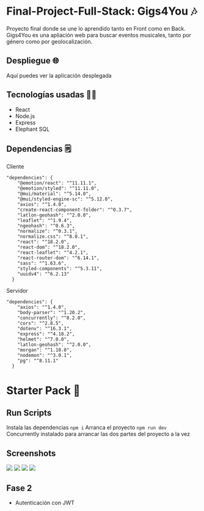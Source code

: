 # Final-Project-Full-Stack: Gigs4You 🎶
Proyecto final donde se une lo aprendido tanto en Front como en Back. Gigs4You es una apliación web para buscar eventos musicales, tanto por género como por geolocalización.
## Despliegue 🌐
Aquí puedes ver la aplicación desplegada
## Tecnologías usadas 👩‍💻
- React 
- Node.js 
- Express 
- Elephant SQL
## Dependencias 🗒️
Cliente
```
"dependencies": {
    "@emotion/react": "^11.11.1",
    "@emotion/styled": "^11.11.0",
    "@mui/material": "^5.14.0",
    "@mui/styled-engine-sc": "^5.12.0",
    "axios": "^1.4.0",
    "create-react-component-folder": "^0.3.7",
    "latlon-geohash": "^2.0.0",
    "leaflet": "^1.9.4",
    "ngeohash": "^0.6.3",
    "normalize": "^0.3.1",
    "normalize.css": "^8.0.1",
    "react": "^18.2.0",
    "react-dom": "^18.2.0",
    "react-leaflet": "^4.2.1",
    "react-router-dom": "^6.14.1",
    "sass": "^1.63.6",
    "styled-components": "^5.3.11",
    "uuidv4": "^6.2.13"
  }
```
Servidor
```
"dependencies": {
    "axios": "^1.4.0",
    "body-parser": "^1.20.2",
    "concurrently": "^8.2.0",
    "cors": "^2.8.5",
    "dotenv": "^16.3.1",
    "express": "^4.18.2",
    "helmet": "^7.0.0",
    "latlon-geohash": "^2.0.0",
    "morgan": "^1.10.0",
    "nodemon": "^3.0.1",
    "pg": "^8.11.1"
  }
```
# Starter Pack 🏃
## Run Scripts
Instala las dependencias
```npm i```
Arranca el proyecto
```npm run dev``` 
Concurrently instalado para arrancar las dos partes del proyecto a la vez
## Screenshots
![](/Client/src/assets/screenshots/home.png)
![](/Client/src/assets/screenshots/evento.png)
![](/Client/src/assets/screenshots/mapa.png)
![](/Client/src/assets/screenshots/evento2.png)
## Fase 2
- Autenticación con JWT



